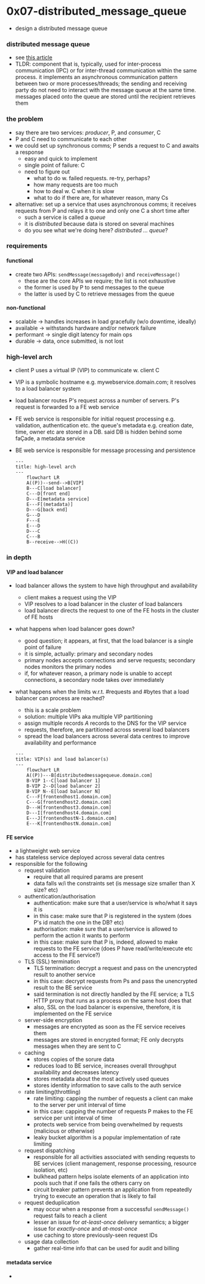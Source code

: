 # 0x07-distributed_message_queue
* design a distributed message queue
### distributed message queue
* see [this article][def]
* TLDR: component that is, typically, used for inter-process communication (IPC) or for inter-thread communication within the same process. it implements an asynchronous communication pattern between two or more processes/threads; the sending and receiving party do not need to interact with the message queue at the same time. messages placed onto the queue are stored until the recipient retrieves them
### the problem
* say there are two services: *producer*, P, and *consumer*, C
* P and C need to communicate to each other
* we could set up synchronous comms; P sends a request to C and awaits a response
    - easy and quick to implement
    - single point of failure: C
    - need to figure out
        * what to do w. failed requests. re-try, perhaps?
        * how many requests are too much
        * how to deal w. C when it is slow
        * what to do if there are, for whatever reason, many Cs
* alternative: set up a service that uses asynchronous comms; it receives requests from P and relays it to one and only one C a short time after
    - such a service is called a *queue*
    - it is *distributed* because data is stored on several machines
    - do you see what we're doing here? *distributed ... queue*?
### requirements
#### functional
* create two APIs: `sendMessage(messageBody)` and `receiveMessage()`
    - these are the core APIs we require; the list is not exhaustive
    - the former is used by P to send messages to the queue
    - the latter is used by C to retrieve messages from the queue
#### non-functional
* scalable &rarr; handles increases in load gracefully (w/o downtime, ideally)
* available &rarr; withstands hardware and/or network failure
* performant &rarr; single digit latency for main ops
* durable &rarr; data, once submitted, is not lost
### high-level arch
* client P uses a virtual IP (VIP) to communicate w. client C
* VIP is a symbolic hostname e.g. mywebservice.domain.com; it resolves to a load balancer system
* load balancer routes P's request across a number of servers. P's request is forwarded to a FE web service
* FE web service is responsible for initial request processing e.g. validation, authentication etc. the queue's metadata e.g. creation date, time, owner etc are stored in a DB. said DB is hidden behind some fa&#199;ade, a metadata service
* BE web service is responsible for message processing and persistence

    ```mermaid
    ---
    title: high-level arch
    ---
        flowchart LR
        A((P))--send-->B[VIP]
        B---C[load balancer]
        C---D[front end]
        D---E[metadata service]
        E---F[(metadata)]
        D---G[back end]
        G---D
        F---E
        E---D
        D---C
        C---B
        B--receive-->H((C))
    ```

### in depth
#### VIP and load balancer
* load balancer allows the system to have high throughput and availability
    * client makes a request using the VIP
    * VIP resolves to a load balancer in the cluster of load balancers
    * load balancer directs the request to one of the FE hosts in the cluster of FE hosts
* what happens when load balancer goes down?
    * good question; it appears, at first, that the load balancer is a single point of failure
    * it is simple, actually: primary and secondary nodes
    * primary nodes accepts connections and serve requests; secondary nodes monitors the primary nodes
    * if, for whatever reason, a primary node is unable to accept connections, a secondary node takes over immediately
* what happens when the limits w.r.t. #requests and #bytes that a load balancer can process are reached?
    * this is a scale problem
    * solution: multiple VIPs aka multiple VIP partitioning
    * assign multiple records *A* records to the DNS for the VIP service
    * requests, therefore, are partitioned across several load balancers
    * spread the load balancers across several data centres to improve availability and performance

    ```mermaid
    ---
    title: VIP(s) and load balancer(s)
    ---
        flowchart LR
        A((P))---B[distributedmessagequeue.domain.com]
        B-VIP 1--C[load balancer 1]
        B-VIP 2--D[load balancer 2]
        B-VIP N--E[load balancer N]
        C---F[frontendhost1.domain.com]
        C---G[frontendhost2.domain.com]
        D---H[frontendhost3.domain.com]
        D---I[frontendhost4.domain.com]
        E---J[frontendhostN-1.domain.com]
        E---K[frontendhostN.domain.com]
    ```

#### FE service
* a lightweight web service
* has stateless service deployed across several data centres
* responsible for the following
    - request validation
        * require that all required params are present
        * data falls w/i the constraints set (is message size smaller than X size? etc)
    - authentication/authorisation
        * authentication: make sure that a user/service is who/what it says it is
        * in this case: make sure that P is registered in the system (does P's id match the one in the DB? etc) 
        * authorisation: make sure that a user/service is allowed to perform the action it wants to perform
        * in this case: make sure that P is, indeed, allowed to make requests to the FE service (does P have read/write/execute etc access to the FE service?)
    - TLS (SSL) termination
        * TLS termination: decrypt a request and pass on the unencrypted result to another service
        * in this case: decrypt requests from Ps and pass the unencrypted result to the BE service
        * said termination is not directly handled by the FE service; a TLS HTTP proxy that runs as a process on the same host does that
        * also, SSL on the load balancer is expensive, therefore, it is implemented on the FE service
    - server-side encryption
        * messages are encrypted as soon as the FE service receives them
        * messages are stored in encrypted format; FE only decrypts messages when they are sent to C
    - caching
        * stores copies of the sorure data
        * reduces load to BE service, increases overall throughput availability and decreases latency
        * stores metadata about the most actively used queues
        * stores identity information to save calls to the auth service
    - rate limiting(throttling)
        * rate limiting: capping the number of requests a client can make to the server per unit interval of time
        * in this case: capping the number of requests P makes to the FE service per unit interval of time
        * protects web service from being overwhelmed by requests (malicious or otherwise)
        * leaky bucket algorithm is a popular implementation of rate limiting
    - request dispatching
        * responsible for all activities associated with sending requests to BE services (client management, response processing, resource isolation, etc)
        * bulkhead pattern helps isolate elements of an application into pools such that if one fails the others carry on
        * circuit breaker pattern prevents an application from repeatedly trying to execute an operation that is likely to fail
    - request deduplication
        * may occur when a response from a successful `sendMessage()` request fails to reach a client
        * lesser an issue for *at-least-once* delivery semantics; a bigger issue for *exactly-once* and *at-most-once*
        * use caching to store previously-seen request IDs
    - usage data collection
        * gather real-time info that can be used for audit and billing
#### metadata service
*

[def]: https://en.wikipedia.org/wiki/Message_queue